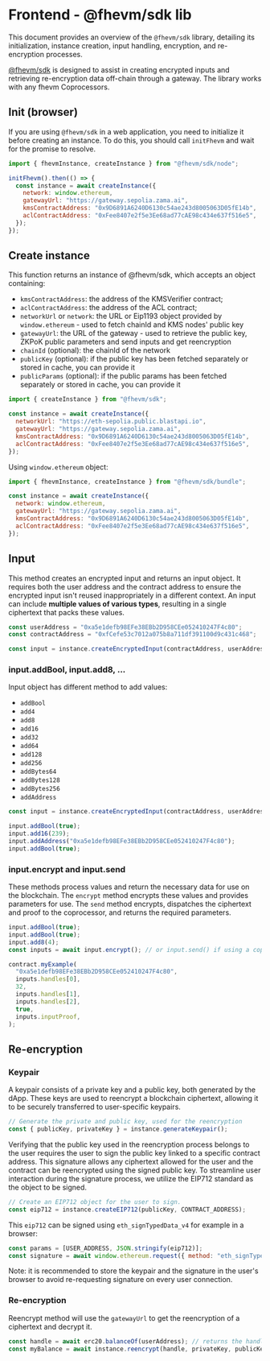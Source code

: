 # Frontend - @fhevm/sdk lib

This document provides an overview of the `@fhevm/sdk` library, detailing its initialization, instance creation, input handling, encryption, and re-encryption processes.

[@fhevm/sdk](https://github.com/zama-ai/fhevmjs/) is designed to assist in creating encrypted inputs and retrieving re-encryption data off-chain through a gateway. The library works with any fhevm Coprocessors.

## Init (browser)

If you are using `@fhevm/sdk` in a web application, you need to initialize it before creating an instance. To do this, you should call `initFhevm` and wait for the promise to resolve.

```javascript
import { fhevmInstance, createInstance } from "@fhevm/sdk/node";

initFhevm().then(() => {
  const instance = await createInstance({
    network: window.ethereum,
    gatewayUrl: "https://gateway.sepolia.zama.ai",
    kmsContractAddress: "0x9D6891A6240D6130c54ae243d8005063D05fE14b",
    aclContractAddress: "0xFee8407e2f5e3Ee68ad77cAE98c434e637f516e5",
  });
});
```

## Create instance

This function returns an instance of @fhevm/sdk, which accepts an object containing:

- `kmsContractAddress`: the address of the KMSVerifier contract;
- `aclContractAddress`: the address of the ACL contract;
- `networkUrl` or `network`: the URL or Eip1193 object provided by `window.ethereum` - used to fetch chainId and KMS nodes' public key
- `gatewayUrl`: the URL of the gateway - used to retrieve the public key, ZKPoK public parameters and send inputs and get reencryption
- `chainId` (optional): the chainId of the network
- `publicKey` (optional): if the public key has been fetched separately or stored in cache, you can provide it
- `publicParams` (optional): if the public params has been fetched separately or stored in cache, you can provide it

```javascript
import { createInstance } from "@fhevm/sdk";

const instance = await createInstance({
  networkUrl: "https://eth-sepolia.public.blastapi.io",
  gatewayUrl: "https://gateway.sepolia.zama.ai",
  kmsContractAddress: "0x9D6891A6240D6130c54ae243d8005063D05fE14b",
  aclContractAddress: "0xFee8407e2f5e3Ee68ad77cAE98c434e637f516e5",
});
```

Using `window.ethereum` object:

```javascript
import { fhevmInstance, createInstance } from "@fhevm/sdk/bundle";

const instance = await createInstance({
  network: window.ethereum,
  gatewayUrl: "https://gateway.sepolia.zama.ai",
  kmsContractAddress: "0x9D6891A6240D6130c54ae243d8005063D05fE14b",
  aclContractAddress: "0xFee8407e2f5e3Ee68ad77cAE98c434e637f516e5",
});
```

## Input

This method creates an encrypted input and returns an input object. It requires both the user address and the contract address to ensure the encrypted input isn't reused inappropriately in a different context. An input can include **multiple values of various types**, resulting in a single ciphertext that packs these values.

```javascript
const userAddress = "0xa5e1defb98EFe38EBb2D958CEe052410247F4c80";
const contractAddress = "0xfCefe53c7012a075b8a711df391100d9c431c468";

const input = instance.createEncryptedInput(contractAddress, userAddress);
```

### input.addBool, input.add8, ...

Input object has different method to add values:

- `addBool`
- `add4`
- `add8`
- `add16`
- `add32`
- `add64`
- `add128`
- `add256`
- `addBytes64`
- `addBytes128`
- `addBytes256`
- `addAddress`

```javascript
const input = instance.createEncryptedInput(contractAddress, userAddress);

input.addBool(true);
input.add16(239);
input.addAddress("0xa5e1defb98EFe38EBb2D958CEe052410247F4c80");
input.addBool(true);
```

### input.encrypt and input.send

These methods process values and return the necessary data for use on the blockchain. The `encrypt` method encrypts these values and provides parameters for use. The `send` method encrypts, dispatches the ciphertext and proof to the coprocessor, and returns the required parameters.

```javascript
input.addBool(true);
input.addBool(true);
input.add8(4);
const inputs = await input.encrypt(); // or input.send() if using a coprocessor

contract.myExample(
  "0xa5e1defb98EFe38EBb2D958CEe052410247F4c80",
  inputs.handles[0],
  32,
  inputs.handles[1],
  inputs.handles[2],
  true,
  inputs.inputProof,
);
```

## Re-encryption

### Keypair

A keypair consists of a private key and a public key, both generated by the dApp. These keys are used to reencrypt a blockchain ciphertext, allowing it to be securely transferred to user-specific keypairs.

```javascript
// Generate the private and public key, used for the reencryption
const { publicKey, privateKey } = instance.generateKeypair();
```

Verifying that the public key used in the reencryption process belongs to the user requires the user to sign the public key linked to a specific contract address. This signature allows any ciphertext allowed for the user and the contract can be reencrypted using the signed public key. To streamline user interaction during the signature process, we utilize the EIP712 standard as the object to be signed.

```javascript
// Create an EIP712 object for the user to sign.
const eip712 = instance.createEIP712(publicKey, CONTRACT_ADDRESS);
```

This `eip712` can be signed using `eth_signTypedData_v4` for example in a browser:

```javascript
const params = [USER_ADDRESS, JSON.stringify(eip712)];
const signature = await window.ethereum.request({ method: "eth_signTypedData_v4", params });
```

Note: it is recommended to store the keypair and the signature in the user's browser to avoid re-requesting signature on every user connection.

### Re-encryption

Reencrypt method will use the `gatewayUrl` to get the reencryption of a ciphertext and decrypt it.

```javascript
const handle = await erc20.balanceOf(userAddress); // returns the handle of hte ciphertext as a uint256 (bigint)
const myBalance = await instance.reencrypt(handle, privateKey, publicKey, signature, contractAddress, userAddress);
```
